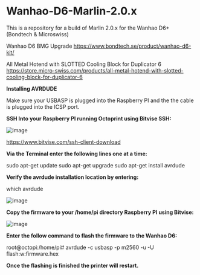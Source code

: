 # Wanhao-D6-Marlin-2.0.x
This is a repository for a build of Marlin 2.0.x for the Wanhao D6+ (Bondtech &amp; Microswiss)

Wanhao D6 BMG Upgrade
https://www.bondtech.se/product/wanhao-d6-kit/

All Metal Hotend with SLOTTED Cooling Block for Duplicator 6 
https://store.micro-swiss.com/products/all-metal-hotend-with-slotted-cooling-block-for-duplicator-6

**Installing AVRDUDE**

Make sure your USBASP is plugged into the Raspberry PI and the the cable is plugged into the ICSP port.

**SSH Into your Raspberry PI running Octoprint using Bitvise SSH:**

![image](https://user-images.githubusercontent.com/6380390/112827353-d7138c80-9053-11eb-9850-021c386bb6d3.png)

https://www.bitvise.com/ssh-client-download

**Via the Terminal enter the following lines one at a time:**

sudo apt-get update
sudo apt-get upgrade
sudo apt-get install avrdude

**Verify the avrdude installation location by entering:**

which avrdude

![image](https://user-images.githubusercontent.com/6380390/112827188-9e73b300-9053-11eb-8a39-c129c97be8e1.png)

**Copy the firmware to your /home/pi directory Raspberry PI using Bitvise:**

![image](https://user-images.githubusercontent.com/6380390/112827082-7dab5d80-9053-11eb-9d5b-6decff96024d.png)


**Enter the follow command to flash the firmware to the Wanhao D6:**

root@octopi:/home/pi# avrdude -c usbasp -p m2560 -u -U flash:w:firmware.hex

**Once the flashing is finished the printer will restart.**
